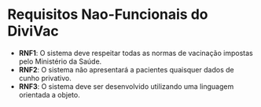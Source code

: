 # Requisitos Nao-Funcionais do DiviVac
- **RNF1**: O sistema deve respeitar todas as normas de vacinação impostas pelo Ministério da Saúde.
- **RNF2**: O sistema não apresentará a pacientes quaisquer dados de cunho privativo.
- **RNF3**: O sistema deve ser desenvolvido utilizando uma linguagem orientada a objeto.
